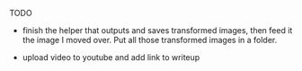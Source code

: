 TODO

- finish the helper that outputs and saves transformed images, 
then feed it the image I moved over. Put all those transformed images in a folder.

- upload video to youtube and add link to writeup